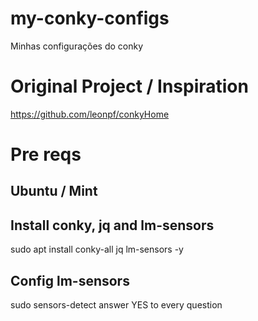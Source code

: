 # my-conky-configs
Minhas configurações do conky

# Original Project / Inspiration
https://github.com/leonpf/conkyHome

# Pre reqs
## Ubuntu / Mint
## Install conky, jq and lm-sensors
sudo apt install conky-all jq lm-sensors -y
## Config lm-sensors
sudo sensors-detect 
answer YES to every question
